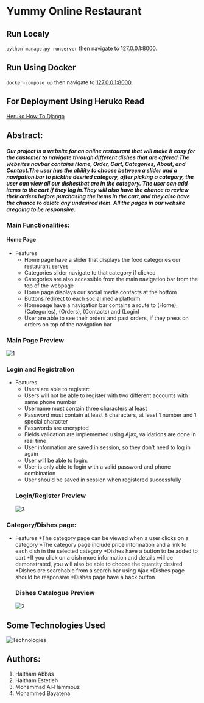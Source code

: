# **Yummy Online Restaurant** 


## Run Localy

```python manage.py runserver``` then navigate to  [127.0.0.1:8000](https://localhost:8080).

## Run Using Docker

```docker-compose up``` then navigate to  [127.0.0.1:8000](https://localhost:8080).

## For Deployment Using Heruko Read 
[Heruko How To Django](https://devcenter.heroku.com/articles/getting-started-with-python)

## **Abstract:**
#### *Our project is a website for an online restaurant that will make it easy for the customer to navigate through different dishes that are offered.The websites navbar contains Home, Order, Cart, Categories, About, and Contact.The user has the ability to choose between a slider and a navigation bar to pickthe desried category, after picking a category, the user can view all our dishesthat are in the category. The user can add items to the cart if they log in.They will also have the chance to review their orders before purchasing the items in the cart,and they also have the chance to delete any undesired item. All the pages in our website aregoing to be responsive.*

### Main Functionalities:
#### Home Page
*   Features
    *	Home page have a slider that displays the food categories our restaurant serves
    *   Categories slider navigate to that category if clicked
    *   Categories are also accessible from the main navigation bar from the top of the webpage   
    *	Home page displays our social media contacts at the bottom
    *   Buttons redirect to each social media platform
    *   Homepage have a navigation bar contains a route to (Home), (Categories), (Orders), (Contacts) and (Login)
    *	User are able to see their orders and past orders, if they press on orders on top of the navigation bar

### Main Page Preview
![1](https://user-images.githubusercontent.com/81506382/120927402-6474fc00-c6e9-11eb-9409-5ccb8c9eb5fc.PNG)



### Login and Registration
* Features
    *	Users are able to register:
    *	Users will not be able to register with two different accounts with same phone number
    *	Username must contain three characters at least
    *	Password must contain at least 8 characters, at least 1 number and 1 special character
    *	Passwords are encrypted
    *	Fields validation are implemented using Ajax, validations are done in real time
    *	User information are saved in session, so they don’t need to log in again
    * User will be able to login:
    *	User is only able to login with a valid password and phone combination
    *	User should be saved in session when registered successfully
  ### Login/Register Preview
  ![3](https://user-images.githubusercontent.com/81506382/120928473-6c369f80-c6ed-11eb-98c4-7848fca16944.PNG)
  
### Category/Dishes page:
* Features
   *The category page can be viewed when a user clicks on a category
   *The category  page include price information and a link to each dish in the selected category
   *Dishes have a button to be added to cart
   *If you click on a dish more information and details will be demonstrated, you will also be able to choose the quantity desired 
   *Dishes are searchable from a search bar using Ajax
   *Dishes page should be responsive
   *Dishes page have a back button
    
  ### Dishes Catalogue Preview
  ![2](https://user-images.githubusercontent.com/81506382/120929394-8f634e00-c6f1-11eb-92aa-da8e00859f6b.PNG)

## Some Technologies Used
![Technologies](https://user-images.githubusercontent.com/75543501/121818529-7417b600-cc90-11eb-97b0-59ebfe43f47c.png)


## Authors:
1. Haitham   Abbas 
2. Haitham   Estetieh  
3. Mohammad  Al-Hammouz
4. Mohammed  Bayatena
    
  

